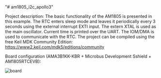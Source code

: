 "# am1805_i2c_apollo3" 

Project description: The basic functionality of the AM1805 is presented in this example. The RTC enters sleep mode and leaves it periodically every 3 seconds using the external interrupt EXTI input. The extern XTAL is used as the main oscillator. Current time is printed over the UART. The IOM/DMA is used to communicate with the RTC. The project can be compiled using the free Keil MDK Community Edition: https://www2.keil.com/mdk5/editions/community

Board configuration (AMA3B1KK-KBR + Microbus Development Sshield + AM1805RTCEVB):

![board](https://user-images.githubusercontent.com/69169627/224769968-34f13347-1cbc-4ce1-8395-9cd324e5b1aa.jpg)
